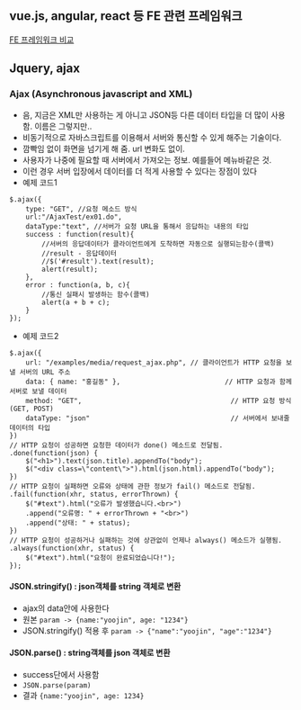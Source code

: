 ## vue.js, angular, react 등 FE 관련 프레임워크
[FE 프레임워크 비교](https://kr.vuejs.org/v2/guide/comparison.html)

## Jquery, ajax
### Ajax (Asynchronous javascript and XML)
- 음, 지금은 XML만 사용하는 게 아니고 JSON등 다른 데이터 타입을 더 많이 사용함. 이름은 그렇지만.. 
- 비동기적으로 자바스크립트를 이용해서 서버와 통신할 수 있게 해주는 기술이다.
- 깜빡임 없이 화면을 넘기게 해 줌. url 변화도 없이.
- 사용자가 나중에 필요할 때 서버에서 가져오는 정보. 예를들어 메뉴바같은 것. 
- 이런 경우 서버 입장에서 데이터를 더 적게 사용할 수 있다는 장점이 있다
- 예제 코드1
```
$.ajax({
	type: "GET", //요청 메소드 방식
	url:"/AjaxTest/ex01.do",
	dataType:"text", //서버가 요청 URL을 통해서 응답하는 내용의 타입
	success : function(result){
		//서버의 응답데이터가 클라이언트에게 도착하면 자동으로 실행되는함수(콜백)
		//result - 응답데이터
		//$('#result').text(result);
		alert(result);
	},
	error : function(a, b, c){
		//통신 실패시 발생하는 함수(콜백)
		alert(a + b + c);
	}
});
```
- 예제 코드2
```
$.ajax({
    url: "/examples/media/request_ajax.php", // 클라이언트가 HTTP 요청을 보낼 서버의 URL 주소
    data: { name: "홍길동" },                          // HTTP 요청과 함께 서버로 보낼 데이터
    method: "GET",                                     // HTTP 요청 방식(GET, POST)
    dataType: "json"                                   // 서버에서 보내줄 데이터의 타입
})
// HTTP 요청이 성공하면 요청한 데이터가 done() 메소드로 전달됨.
.done(function(json) {
    $("<h1>").text(json.title).appendTo("body");
    $("<div class=\"content\">").html(json.html).appendTo("body");
})
// HTTP 요청이 실패하면 오류와 상태에 관한 정보가 fail() 메소드로 전달됨.
.fail(function(xhr, status, errorThrown) {
    $("#text").html("오류가 발생했습니다.<br>")
    .append("오류명: " + errorThrown + "<br>")
    .append("상태: " + status);
})
// HTTP 요청이 성공하거나 실패하는 것에 상관없이 언제나 always() 메소드가 실행됨.
.always(function(xhr, status) {
    $("#text").html("요청이 완료되었습니다!");
});
```
#### JSON.stringify() : json객체를 string 객체로 변환
- ajax의 data안에 사용한다
- 원본 `param -> {name:"yoojin", age: "1234"}`
- JSON.stringify() 적용 후 `param -> {"name":"yoojin", "age":"1234"}`
#### JSON.parse() : string객체를 json 객체로 변환
- success단에서 사용함
- `JSON.parse(param)`
- 결과 `{name:"yoojin", age: 1234}`
